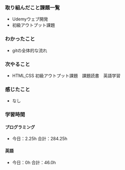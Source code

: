 ### 取り組んだこと課題一覧
- Udemyウェブ開発
- 初級アウトプット課題
### わかったこと
- gitの全体的な流れ
### 次やること
- HTML,CSS 初級アウトプット課題　課題読書　英語学習
### 感じたこと
- なし
### 学習時間
#### プログラミング
- 今日：2.25h 合計：284.25h
#### 英語
- 今日：0h 合計：46.0h